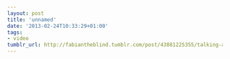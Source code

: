 ```yaml
---
layout: post
title: 'unnamed'
date: '2013-02-24T10:33:29+01:00'
tags:
- video
tumblr_url: http://fabiantheblind.tumblr.com/post/43881225355/talking-animals-saz-premier-on-the-19th-of-april
---
```

